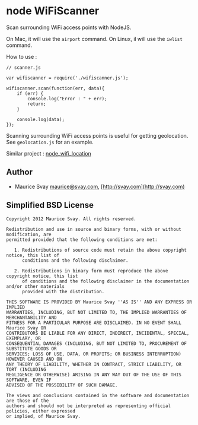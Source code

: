 # node WiFiScanner

Scan surrounding WiFi access points with NodeJS.

On Mac, it will use the `airport` command.
On Linux, il will use the `iwlist` command.

How to use :

	// scanner.js

	var wifiscanner = require('./wifiscanner.js');

	wifiscanner.scan(function(err, data){
		if (err) {
			console.log("Error : " + err);
			return;
		}

		console.log(data);
	});

Scanning surrounding WiFi access points is useful for getting geolocation. See `geolocation.js` for an example.

Similar project : [node_wifi_location](https://github.com/swdyh/node_wifi_location)

## Author

* Maurice Svay <maurice@svay.com>, [http://svay.com](http://svay.com)

## Simplified BSD License

	Copyright 2012 Maurice Svay. All rights reserved.

	Redistribution and use in source and binary forms, with or without modification, are
	permitted provided that the following conditions are met:

	   1. Redistributions of source code must retain the above copyright notice, this list of
	      conditions and the following disclaimer.

	   2. Redistributions in binary form must reproduce the above copyright notice, this list
	      of conditions and the following disclaimer in the documentation and/or other materials
	      provided with the distribution.

	THIS SOFTWARE IS PROVIDED BY Maurice Svay ''AS IS'' AND ANY EXPRESS OR IMPLIED
	WARRANTIES, INCLUDING, BUT NOT LIMITED TO, THE IMPLIED WARRANTIES OF MERCHANTABILITY AND
	FITNESS FOR A PARTICULAR PURPOSE ARE DISCLAIMED. IN NO EVENT SHALL Maurice Svay OR
	CONTRIBUTORS BE LIABLE FOR ANY DIRECT, INDIRECT, INCIDENTAL, SPECIAL, EXEMPLARY, OR
	CONSEQUENTIAL DAMAGES (INCLUDING, BUT NOT LIMITED TO, PROCUREMENT OF SUBSTITUTE GOODS OR
	SERVICES; LOSS OF USE, DATA, OR PROFITS; OR BUSINESS INTERRUPTION) HOWEVER CAUSED AND ON
	ANY THEORY OF LIABILITY, WHETHER IN CONTRACT, STRICT LIABILITY, OR TORT (INCLUDING
	NEGLIGENCE OR OTHERWISE) ARISING IN ANY WAY OUT OF THE USE OF THIS SOFTWARE, EVEN IF
	ADVISED OF THE POSSIBILITY OF SUCH DAMAGE.

	The views and conclusions contained in the software and documentation are those of the
	authors and should not be interpreted as representing official policies, either expressed
	or implied, of Maurice Svay.
